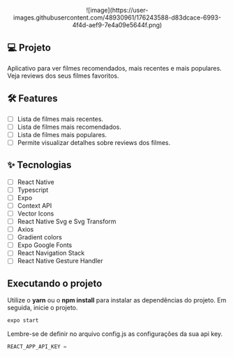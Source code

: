 <p align="center">![image](https://user-images.githubusercontent.com/48930961/176243588-d83dcace-6993-4f4d-aef9-7e4a09e5644f.png)

</p>

## 💻 Projeto

Aplicativo para ver filmes recomendados, mais recentes e mais populares. Veja reviews dos seus filmes favoritos.

## :hammer_and_wrench: Features

- [ ] Lista de filmes mais recentes.
- [ ] Lista de filmes mais recomendados.
- [ ] Lista de filmes mais populares.
- [ ] Permite visualizar detalhes sobre reviews dos filmes.

## ✨ Tecnologias

- [ ] React Native
- [ ] Typescript
- [ ] Expo
- [ ] Context API
- [ ] Vector Icons
- [ ] React Native Svg e Svg Transform
- [ ] Axios
- [ ] Gradient colors
- [ ] Expo Google Fonts
- [ ] React Navigation Stack
- [ ] React Native Gesture Handler

## Executando o projeto

Utilize o **yarn** ou o **npm install** para instalar as dependências do projeto.
Em seguida, inicie o projeto.

```cl
expo start
```

Lembre-se de definir no arquivo config.js as configurações da sua api key.

```cl
REACT_APP_API_KEY =
```

